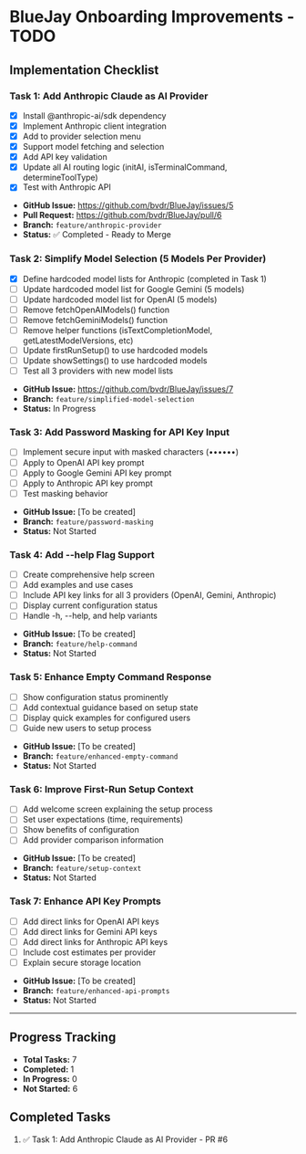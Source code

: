 # BlueJay Onboarding Improvements - TODO

## Implementation Checklist

### Task 1: Add Anthropic Claude as AI Provider
- [x] Install @anthropic-ai/sdk dependency
- [x] Implement Anthropic client integration
- [x] Add to provider selection menu
- [x] Support model fetching and selection
- [x] Add API key validation
- [x] Update all AI routing logic (initAI, isTerminalCommand, determineToolType)
- [x] Test with Anthropic API
- **GitHub Issue:** https://github.com/bvdr/BlueJay/issues/5
- **Pull Request:** https://github.com/bvdr/BlueJay/pull/6
- **Branch:** `feature/anthropic-provider`
- **Status:** ✅ Completed - Ready to Merge

### Task 2: Simplify Model Selection (5 Models Per Provider)
- [x] Define hardcoded model lists for Anthropic (completed in Task 1)
- [ ] Update hardcoded model list for Google Gemini (5 models)
- [ ] Update hardcoded model list for OpenAI (5 models)
- [ ] Remove fetchOpenAIModels() function
- [ ] Remove fetchGeminiModels() function
- [ ] Remove helper functions (isTextCompletionModel, getLatestModelVersions, etc)
- [ ] Update firstRunSetup() to use hardcoded models
- [ ] Update showSettings() to use hardcoded models
- [ ] Test all 3 providers with new model lists
- **GitHub Issue:** https://github.com/bvdr/BlueJay/issues/7
- **Branch:** `feature/simplified-model-selection`
- **Status:** In Progress

### Task 3: Add Password Masking for API Key Input
- [ ] Implement secure input with masked characters (••••••)
- [ ] Apply to OpenAI API key prompt
- [ ] Apply to Google Gemini API key prompt
- [ ] Apply to Anthropic API key prompt
- [ ] Test masking behavior
- **GitHub Issue:** [To be created]
- **Branch:** `feature/password-masking`
- **Status:** Not Started

### Task 4: Add --help Flag Support
- [ ] Create comprehensive help screen
- [ ] Add examples and use cases
- [ ] Include API key links for all 3 providers (OpenAI, Gemini, Anthropic)
- [ ] Display current configuration status
- [ ] Handle -h, --help, and help variants
- **GitHub Issue:** [To be created]
- **Branch:** `feature/help-command`
- **Status:** Not Started

### Task 5: Enhance Empty Command Response
- [ ] Show configuration status prominently
- [ ] Add contextual guidance based on setup state
- [ ] Display quick examples for configured users
- [ ] Guide new users to setup process
- **GitHub Issue:** [To be created]
- **Branch:** `feature/enhanced-empty-command`
- **Status:** Not Started

### Task 6: Improve First-Run Setup Context
- [ ] Add welcome screen explaining the setup process
- [ ] Set user expectations (time, requirements)
- [ ] Show benefits of configuration
- [ ] Add provider comparison information
- **GitHub Issue:** [To be created]
- **Branch:** `feature/setup-context`
- **Status:** Not Started

### Task 7: Enhance API Key Prompts
- [ ] Add direct links for OpenAI API keys
- [ ] Add direct links for Gemini API keys
- [ ] Add direct links for Anthropic API keys
- [ ] Include cost estimates per provider
- [ ] Explain secure storage location
- **GitHub Issue:** [To be created]
- **Branch:** `feature/enhanced-api-prompts`
- **Status:** Not Started

---

## Progress Tracking
- **Total Tasks:** 7
- **Completed:** 1
- **In Progress:** 0
- **Not Started:** 6

## Completed Tasks
1. ✅ Task 1: Add Anthropic Claude as AI Provider - PR #6
